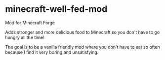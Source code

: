# minecraft-well-fed-mod
Mod for Minecraft Forge

Adds stronger and more delicious food to Minecraft so you don't have to go hungry all the time!

The goal is to be a vanilla friendly mod where you don't have to eat so often because I find it very boring and unsatisfying.
